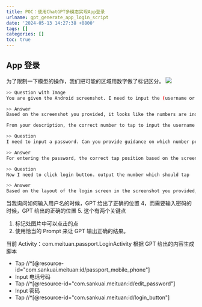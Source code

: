 ```yaml
---
title: POC：使用ChatGPT多模态实现App登录
urlname: gpt_generate_app_login_script
date: '2024-05-13 14:27:38 +0800'
tags: []
categories: []
toc: true
---
```


## App 登录

为了限制一下模型的操作，我们把可能的区域用数字做了标记区分。
![](/images/yuque/Ft47ZEpiwk1dCYNT0OdDYg4zRFbx.png)

```bash
>> Question with Image
You are given the Android screenshot. I need to input the (username or phone number) in order to complete the login step. The possible tap positions are marked as numbers with red color. You need to choose the right number to tap and input.

>> Answer
Based on the screenshot you provided, it looks like the numbers are indicating potential tap points. For entering a username or phone number to log in, you would want to tap where the input field is. In the screenshot, it appears that the input field for the phone number or username is located next to "+86" with a placeholder text that likely suggests entering the phone number.

From your description, the correct number to tap to input the username or phone number is marked with the number 4 in red color. Tap on this number to bring up the keyboard and enter your details.

>> Question
I need to input a password. Can you provide guidance on which number positions I should tap?

>> Answer
For entering the password, the correct tap position based on the screenshot you provided earlier would be where the placeholder text indicating the password field is located. In your screenshot, this placeholder for the password is marked with the number 5 in red. So, you should tap on number 5 to enter your password.

>> Question
Now I need to click login button. output the number which should tap

>> Answer
Based on the layout of the login screen in the screenshot you provided, the login button is located at the bottom of the screen in a yellow rectangular button. From the description of the numbers marked in red, the login button is marked with the number 7. Therefore, you should tap on number 7 to proceed with logging in.
```

当我询问如何输入用户名的时候，GPT 给出了正确的位置 4，而需要输入密码的时候，GPT 给出的正确的位置 5.
这个有两个关键点

1. 标记处图片中可以点击的点
2. 使用恰当的 Prompt 来让 GPT 输出正确的结果。

当前 Activity：com.meituan.passport.LoginActivity
根据 GPT 给出的内容生成脚本

- Tap //\*[@resource-id="com.sankuai.meituan:id/passport_mobile_phone"]
- Input 电话号码
- Tap //\*[@resource-id="com.sankuai.meituan:id/edit_password"]
- Input 密码
- Tap //\*[@resource-id="com.sankuai.meituan:id/login_button"]

